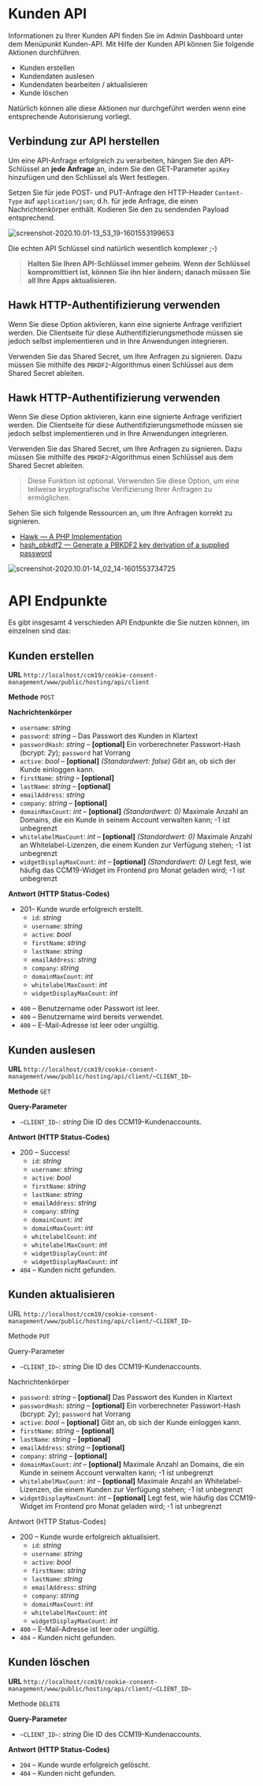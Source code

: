 # Kunden API

Informationen zu Ihrer Kunden API finden Sie im Admin Dashboard unter dem Menüpunkt Kunden-API. Mit Hilfe der Kunden API können Sie folgende Aktionen durchführen.

* Kunden erstellen
* Kundendaten auslesen
* Kundendaten bearbeiten / aktualisieren
* Kunde löschen

Natürlich können alle diese Aktionen nur durchgeführt werden wenn eine entsprechende Autorisierung vorliegt.

## Verbindung zur API herstellen

Um eine API-Anfrage erfolgreich zu verarbeiten, hängen Sie den API-Schlüssel an **jede Anfrage** an, indem Sie den GET-Parameter `apiKey` hinzufügen und den Schlüssel als Wert festlegen.

Setzen Sie für jede POST- und PUT-Anfrage den HTTP-Header `Content-Type` auf `application/json`; d.h. für jede Anfrage, die einen Nachrichtenkörper enthält. Kodieren Sie den zu sendenden Payload entsprechend.

![screenshot-2020.10.01-13_53_19-1601553199653](../assets/screenshot-2020.10.01-13_53_19-1601553199653.jpg)

Die echten API Schlüssel sind natürlich wesentlich komplexer ;-) 

> **Halten Sie Ihren API-Schlüssel immer geheim. Wenn der Schlüssel kompromittiert ist, können Sie ihn hier ändern; danach müssen Sie all Ihre Apps aktualisieren.**



## Hawk HTTP-Authentifizierung verwenden

Wenn Sie diese Option aktivieren, kann eine signierte Anfrage verifiziert werden. Die Clientseite für diese Authentifizierungsmethode müssen sie jedoch selbst implementieren und in Ihre Anwendungen integrieren.

Verwenden Sie das Shared Secret, um Ihre Anfragen zu signieren. Dazu müssen Sie mithilfe des `PBKDF2`-Algorithmus einen Schlüssel aus dem Shared Secret ableiten. 



## Hawk HTTP-Authentifizierung verwenden

Wenn Sie diese Option aktivieren, kann eine signierte Anfrage verifiziert werden. Die Clientseite für diese Authentifizierungsmethode müssen sie jedoch selbst implementieren und in Ihre Anwendungen integrieren.

Verwenden Sie das Shared Secret, um Ihre Anfragen zu signieren. Dazu müssen Sie mithilfe des `PBKDF2`-Algorithmus einen Schlüssel aus dem Shared Secret ableiten. 

> Diese Funktion ist optional. Verwenden Sie diese Option, um eine teilweise kryptografische Verifizierung Ihrer Anfragen zu ermöglichen.

Sehen Sie sich folgende Ressourcen an, um Ihre Anfragen korrekt zu signieren.

- [Hawk — A PHP Implementation](https://github.com/dflydev/dflydev-hawk#building-a-client)
- [hash_pbkdf2 — Generate a PBKDF2 key derivation of a supplied password](https://www.php.net/manual/en/function.hash-pbkdf2.php)

![screenshot-2020.10.01-14_02_14-1601553734725](../assets/screenshot-2020.10.01-14_02_14-1601553734725.jpg)



# API Endpunkte

Es gibt insgesamt 4 verschieden API Endpunkte die Sie nutzen können, im einzelnen sind das:

## Kunden erstellen

**URL** `http://localhost/ccm19/cookie-consent-management/www/public/hosting/api/client`

**Methode** `POST`

**Nachrichtenkörper**

- `username`: *string*
- `password`: *string* – Das Passwort des Kunden in Klartext
- `passwordHash`: *string* – **[optional]** Ein vorberechneter Passwort-Hash (bcrypt: *$2y$*); `password` hat Vorrang
- `active`: *bool* – **[optional]** *(Standardwert: false)* Gibt an, ob sich der Kunde einloggen kann.
- `firstName`: *string* – **[optional]**
- `lastName`: *string* – **[optional]**
- `emailAddress`: *string*
- `company`: *string* – **[optional]**
- `domainMaxCount`: *int* – **[optional]** *(Standardwert: 0)* Maximale Anzahl an Domains, die ein Kunde in seinem Account verwalten kann; -1 ist unbegrenzt
- `whitelabelMaxCount`: *int* – **[optional]** *(Standardwert: 0)* Maximale Anzahl an Whitelabel-Lizenzen, die einem Kunden zur Verfügung stehen; -1 ist unbegrenzt
- `widgetDisplayMaxCount`: *int* – **[optional]** *(Standardwert: 0)* Legt fest, wie häufig das CCM19-Widget im Frontend pro Monat geladen wird; -1 ist unbegrenzt



**Antwort (HTTP Status-Codes)**

* 201– Kunde wurde erfolgreich erstellt.
  * `id`: *string*
  * `username`: *string*
  * `active`: *bool*
  * `firstName`: *string*
  * `lastName`: *string*
  * `emailAddress`: *string*
  * `company`: *string*
  * `domainMaxCount`: *int*
  * `whitelabelMaxCount`: *int*
  * `widgetDisplayMaxCount`: *int*

- `400` – Benutzername oder Passwort ist leer.
- `400` – Benutzername wird bereits verwendet.
- `400` – E-Mail-Adresse ist leer oder ungültig.



## Kunden auslesen

**URL** `http://localhost/ccm19/cookie-consent-management/www/public/hosting/api/client/~CLIENT_ID~`

**Methode** `GET`

**Query-Parameter**

- `~CLIENT_ID~`: *string* Die ID des CCM19-Kundenaccounts.

**Antwort (HTTP Status-Codes)**

* 200 – Success!
  * `id`: *string*
  * `username`: *string*
  * `active`: *bool*
  * `firstName`: *string*
  * `lastName`: *string*
  * `emailAddress`: *string*
  * `company`: *string*
  * `domainCount`: *int*
  * `domainMaxCount`: *int*
  * `whitelabelCount`: *int*
  * `whitelabelMaxCount`: *int*
  * `widgetDisplayCount`: *int*
  * `widgetDisplayMaxCount`: *int*
* `404` – Kunden nicht gefunden.



## Kunden aktualisieren

URL `http://localhost/ccm19/cookie-consent-management/www/public/hosting/api/client/~CLIENT_ID~`

Methode `PUT`

Query-Parameter

- `~CLIENT_ID~`: *string* Die ID des CCM19-Kundenaccounts.

Nachrichtenkörper

- `password`: *string* – **[optional]** Das Passwort des Kunden in Klartext
- `passwordHash`: *string* – **[optional]** Ein vorberechneter Passwort-Hash (bcrypt: *$2y$*); `password` hat Vorrang
- `active`: *bool* – **[optional]** Gibt an, ob sich der Kunde einloggen kann.
- `firstName`: *string* – **[optional]**
- `lastName`: *string* – **[optional]**
- `emailAddress`: *string* – **[optional]**
- `company`: *string* – **[optional]**
- `domainMaxCount`: *int* – **[optional]** Maximale Anzahl an Domains, die ein Kunde in seinem Account verwalten kann; -1 ist unbegrenzt
- `whitelabelMaxCount`: *int* – **[optional]** Maximale Anzahl an Whitelabel-Lizenzen, die einem Kunden zur Verfügung stehen; -1 ist unbegrenzt
- `widgetDisplayMaxCount`: *int* – **[optional]** Legt fest, wie häufig das CCM19-Widget im Frontend pro Monat geladen wird; -1 ist unbegrenzt

Antwort (HTTP Status-Codes) 

* 200 – Kunde wurde erfolgreich aktualisiert.
  * `id`: *string*
  * `username`: *string*
  * `active`: *bool*
  * `firstName`: *string*
  * `lastName`: *string*
  * `emailAddress`: *string*
  * `company`: *string*
  * `domainMaxCount`: *int*
  * `whitelabelMaxCount`: *int*
  * `widgetDisplayMaxCount`: *int*
* `400` – E-Mail-Adresse ist leer oder ungültig.
* `404` – Kunden nicht gefunden.



## Kunden löschen

**URL** `http://localhost/ccm19/cookie-consent-management/www/public/hosting/api/client/~CLIENT_ID~`

Methode `DELETE`

**Query-Parameter**

- `~CLIENT_ID~`: *string* Die ID des CCM19-Kundenaccounts.

**Antwort (HTTP Status-Codes)**

- `204` – Kunde wurde erfolgreich gelöscht.
- `404` – Kunden nicht gefunden.













